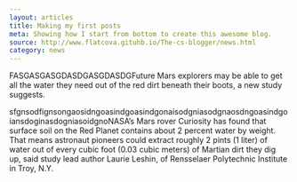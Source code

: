 ```yaml
---
layout: articles
title: Making my first posts
meta: Showing how I start from bottom to create this awesome blog.
source: http://www.flatcova.gituhb.io/The-cs-blogger/news.html
category: news
---
```


FASGASGASGDASDGASGDASDGFuture Mars explorers may be able to get all the water they need out of the red dirt beneath their boots, a new study suggests.

sfgnsodfignsongaosidngoasindgoasindgonaisodgniasodgnaosdngoasindgoiansdoginasdogniasoidgnoNASA’s Mars rover Curiosity has found that surface soil on the Red Planet contains about 2 percent water by weight. That means astronaut pioneers could extract roughly 2 pints (1 liter) of water out of every cubic foot (0.03 cubic meters) of Martian dirt they dig up, said study lead author Laurie Leshin, of Rensselaer Polytechnic Institute in Troy, N.Y.